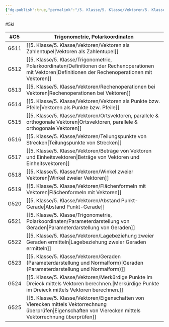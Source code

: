 ```yaml
---
{"dg-publish":true,"permalink":"/5. Klasse/5. Klasse/Vektoren/5. Klasse Vektoren/"}
---
```


#5kl 

| #G5  | Trigonometrie, Polarkoordinaten  |
|---|---|
|G511|[[5. Klasse/5. Klasse/Vektoren/Vektoren als Zahlentupel\|Vektoren als Zahlentupel]]|
|G512|[[5. Klasse/5. Klasse/Trigonometrie, Polarkoordinaten/Definitionen der Rechenoperationen mit Vektoren\|Definitionen der Rechenoperationen mit Vektoren]]|
|G513|[[5. Klasse/5. Klasse/Vektoren/Rechenoperationen bei Vektoren\|Rechenoperationen bei Vektoren]]|
|G514|[[5. Klasse/5. Klasse/Vektoren/Vektoren als Punkte bzw. Pfeile\|Vektoren als Punkte bzw. Pfeile]]|
|G515|[[5. Klasse/5. Klasse/Vektoren/Ortsvektoren, parallele & orthogonale Vektoren\|Ortsvektoren, parallele & orthogonale Vektoren]]|
|G516|[[5. Klasse/5. Klasse/Vektoren/Teilungspunkte von Strecken\|Teilungspunkte von Strecken]]|
|G517|[[5. Klasse/5. Klasse/Vektoren/Beträge von Vektoren und Einheitsvektoren\|Beträge von Vektoren und Einheitsvektoren]]|
|G518|[[5. Klasse/5. Klasse/Vektoren/Winkel zweier Vektoren\|Winkel zweier Vektoren]]|
|G519|[[5. Klasse/5. Klasse/Vektoren/Flächenformeln mit Vektoren\|Flächenformeln mit Vektoren]]|
|G520|[[5. Klasse/5. Klasse/Vektoren/Abstand Punkt-Gerade\|Abstand Punkt-Gerade]]|
|G521|[[5. Klasse/5. Klasse/Trigonometrie, Polarkoordinaten/Parameterdarstellung von Geraden\|Parameterdarstellung von Geraden]]|
|G522|[[5. Klasse/5. Klasse/Vektoren/Lagebeziehung zweier Geraden ermitteln\|Lagebeziehung zweier Geraden ermitteln]]|
|G523|[[5. Klasse/5. Klasse/Vektoren/Geraden (Parameterdarstellung und Normalform)\|Geraden (Parameterdarstellung und Normalform)]]|
|G524|[[5. Klasse/5. Klasse/Vektoren/Merkürdige Punkte im Dreieck mittels Vektoren berechnen.\|Merkürdige Punkte im Dreieck mittels Vektoren berechnen.]]|
|G525|[[5. Klasse/5. Klasse/Vektoren/Eigenschaften von Vierecken mittels Vektorrechnung überprüfen\|Eigenschaften von Vierecken mittels Vektorrechnung überprüfen]]|